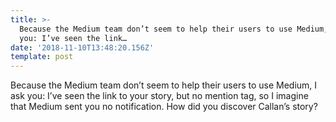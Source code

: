 ```yaml
---
title: >-
  Because the Medium team don’t seem to help their users to use Medium, I ask
  you: I’ve seen the link…
date: '2018-11-10T13:48:20.156Z'
template: post
---
```

Because the Medium team don’t seem to help their users to use Medium, I ask you: I’ve seen the link to your story, but no mention tag, so I imagine that Medium sent you no notification. How did you discover Callan’s story?
